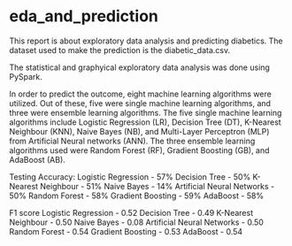 # eda_and_prediction

This report is about exploratory data analysis and predicting diabetics. The dataset used to make the prediction is the diabetic_data.csv.

The statistical and graphyical exploratory data analysis was done using PySpark.

In order to predict the outcome, eight machine learning algorithms were utilized. Out of these, five were single machine learning algorithms, and three were ensemble learning algorithms. The five single machine learning algorithms include Logistic Regression (LR), Decision Tree (DT), K-Nearest Neighbour (KNN), Naive Bayes (NB), and Multi-Layer Perceptron (MLP) from Artificial Neural networks (ANN). The three ensemble learning algorithms used were Random Forest (RF), Gradient Boosting (GB), and AdaBoost (AB).
 
 
Testing Accuracy: 
Logistic Regression - 57%
Decision Tree - 50%
K-Nearest Neighbour - 51%
Naive Bayes - 14%
Artificial Neural Networks - 50%
Random Forest - 58%
Gradient Boosting - 59%
AdaBoost - 58%


F1 score 
Logistic Regression - 0.52
Decision Tree - 0.49
K-Nearest Neighbour - 0.50
Naive Bayes - 0.08
Artificial Neural Networks - 0.50
Random Forest - 0.54
Gradient Boosting - 0.53
AdaBoost - 0.54